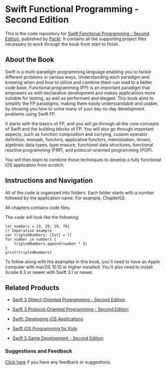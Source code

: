 # Swift Functional Programming - Second Edition
This is the code repository for [Swift Functional Programming - Second Edition](https://www.packtpub.com/application-development/swift-functional-programming-second-edition?utm_source=github&utm_medium=repository&utm_campaign=9781787284500), published by [Packt](https://www.packtpub.com/?utm_source=github). It contains all the supporting project files necessary to work through the book from start to finish.
## About the Book
Swift is a multi-paradigm programming language enabling you to tackle different problems in various ways. Understanding each paradigm and knowing when and how to utilize and combine them can lead to a better code base. Functional programming (FP) is an important paradigm that empowers us with declarative development and makes applications more suitable for testing, as well as performant and elegant. This book aims to simplify the FP paradigms, making them easily understandable and usable, by showing you how to solve many of your day-to-day development problems using Swift FP.

It starts with the basics of FP, and you will go through all the core concepts of Swift and the building blocks of FP. You will also go through important aspects, such as function composition and currying, custom operator definition, monads, functors, applicative functors, memoization, lenses, algebraic data types, type erasure, functional data structures, functional reactive programming (FRP), and protocol-oriented programming (POP).

You will then learn to combine those techniques to develop a fully functional iOS application from scratch.

## Instructions and Navigation
All of the code is organized into folders. Each folder starts with a number followed by the application name. For example, Chapter02.

All chapters contains code files.

The code will look like the following:
```
let numbers = [9, 29, 19, 79]
// Imperative example
var tripledNumbers: [Int] = []
for number in numbers {
    tripledNumbers.append(number * 3)
}
print(tripledNumbers)
```

To follow along with the examples in this book, you'll need to have an Apple computer with macOS 10.10 or higher installed. You'll also need to install Xcode 8.3 or newer with Swift 3.1 or newer.

## Related Products
* [Swift 3 Object-Oriented Programming - Second Edition](https://www.packtpub.com/application-development/swift-3-object-oriented-programming-second-edition)

* [Swift 3 Protocol-Oriented Programming - Second Edition](https://www.packtpub.com/application-development/swift-3-protocol-oriented-programming-second-edition)

* [Swift: Developing iOS Applications](https://www.packtpub.com/virtualization-and-cloud/swift-developing-ios-applications?utm_source=github&utm_medium=repository&utm_campaign=9781787120242)

* [Swift iOS Programming for Kids](https://www.packtpub.com/application-development/swift-ios-programming-kids?utm_source=github&utm_medium=repository&utm_campaign=9781787120747)

* [Swift 3 Game Development - Second Edition](https://www.packtpub.com/application-development/swift-3-game-development-second-edition?utm_source=github&utm_medium=repository&utm_campaign=9781787127753)

### Suggestions and Feedback
[Click here](https://docs.google.com/forms/d/e/1FAIpQLSe5qwunkGf6PUvzPirPDtuy1Du5Rlzew23UBp2S-P3wB-GcwQ/viewform) if you have any feedback or suggestions.
